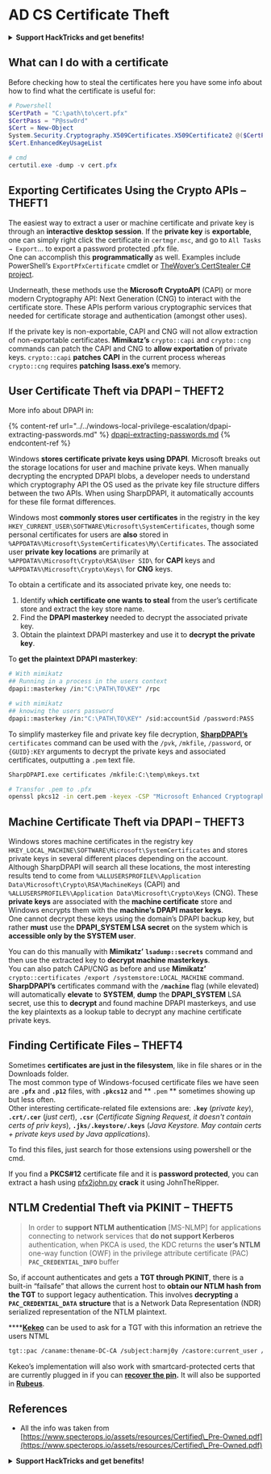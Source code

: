 # AD CS Certificate Theft

<details>

<summary><strong>Support HackTricks and get benefits!</strong></summary>

Do you work in a **cybersecurity company**? Do you want to see your **company advertised in HackTricks**? or do you want to have access the **latest version of the PEASS or download HackTricks in PDF**? Check the [**SUBSCRIPTION PLANS**](https://github.com/sponsors/carlospolop)!

Discover [**The PEASS Family**](https://opensea.io/collection/the-peass-family), our collection of exclusive [**NFTs**](https://opensea.io/collection/the-peass-family)

Get the [**official PEASS & HackTricks swag**](https://peass.creator-spring.com)

**Join the** [**💬**](https://emojipedia.org/speech-balloon/) [**Discord group**](https://discord.gg/hRep4RUj7f) or the [**telegram group**](https://t.me/peass) or **follow** me on **Twitter** [**🐦**](https://github.com/carlospolop/hacktricks/tree/7af18b62b3bdc423e11444677a6a73d4043511e9/\[https:/emojipedia.org/bird/README.md)[**@carlospolopm**](https://twitter.com/carlospolopm)**.**

**Share your hacking tricks submitting PRs to the** [**hacktricks github repo**](https://github.com/carlospolop/hacktricks)**.**

</details>

## What can I do with a certificate

Before checking how to steal the certificates here you have some info about how to find what the certificate is useful for:

```powershell
# Powershell
$CertPath = "C:\path\to\cert.pfx"
$CertPass = "P@ssw0rd"
$Cert = New-Object
System.Security.Cryptography.X509Certificates.X509Certificate2 @($CertPath, $CertPass)
$Cert.EnhancedKeyUsageList

# cmd
certutil.exe -dump -v cert.pfx
```

## Exporting Certificates Using the Crypto APIs – THEFT1

The easiest way to extract a user or machine certificate and private key is through an **interactive desktop session**. If the **private key** is **exportable**, one can simply right click the certificate in `certmgr.msc`, and go to `All Tasks → Export`… to export a password protected .pfx file. \
One can accomplish this **programmatically** as well. Examples include PowerShell’s `ExportPfxCertificate` cmdlet or [TheWover’s CertStealer C# project](https://github.com/TheWover/CertStealer).

Underneath, these methods use the **Microsoft CryptoAPI** (CAPI) or more modern Cryptography API: Next Generation (CNG) to interact with the certificate store. These APIs perform various cryptographic services that needed for certificate storage and authentication (amongst other uses).

If the private key is non-exportable, CAPI and CNG will not allow extraction of non-exportable certificates. **Mimikatz’s** `crypto::capi` and `crypto::cng` commands can patch the CAPI and CNG to **allow exportation** of private keys. `crypto::capi` **patches** **CAPI** in the current process whereas `crypto::cng` requires **patching** **lsass.exe’s** memory.

## User Certificate Theft via DPAPI – THEFT2

More info about DPAPI in:

{% content-ref url="../../windows-local-privilege-escalation/dpapi-extracting-passwords.md" %}
[dpapi-extracting-passwords.md](../../windows-local-privilege-escalation/dpapi-extracting-passwords.md)
{% endcontent-ref %}

Windows **stores certificate private keys using DPAPI**. Microsoft breaks out the storage locations for user and machine private keys. When manually decrypting the encrypted DPAPI blobs, a developer needs to understand which cryptography API the OS used as the private key file structure differs between the two APIs. When using SharpDPAPI, it automatically accounts for these file format differences.&#x20;

Windows most **commonly stores user certificates** in the registry in the key `HKEY_CURRENT_USER\SOFTWARE\Microsoft\SystemCertificates`, though some personal certificates for users are **also** stored in `%APPDATA%\Microsoft\SystemCertificates\My\Certificates`. The associated user **private key locations** are primarily at `%APPDATA%\Microsoft\Crypto\RSA\User SID\` for **CAPI** keys and `%APPDATA%\Microsoft\Crypto\Keys\` for **CNG** keys.

To obtain a certificate and its associated private key, one needs to:

1. Identify w**hich certificate one wants to steal** from the user’s certificate store and extract the key store name.
2. Find the **DPAPI masterkey** needed to decrypt the associated private key.
3. Obtain the plaintext DPAPI masterkey and use it to **decrypt the private key**.

To **get the plaintext DPAPI masterkey**:

```bash
# With mimikatz
## Running in a process in the users context
dpapi::masterkey /in:"C:\PATH\TO\KEY" /rpc

# with mimikatz
## knowing the users password
dpapi::masterkey /in:"C:\PATH\TO\KEY" /sid:accountSid /password:PASS
```

To simplify masterkey file and private key file decryption, [**SharpDPAPI’s**](https://github.com/GhostPack/SharpDPAPI) `certificates` command can be used with the `/pvk`, `/mkfile`, `/password`, or `{GUID}:KEY` arguments to decrypt the private keys and associated certificates, outputting a `.pem` text file.

```bash
SharpDPAPI.exe certificates /mkfile:C:\temp\mkeys.txt

# Transfor .pem to .pfx
openssl pkcs12 -in cert.pem -keyex -CSP "Microsoft Enhanced Cryptographic Provider v1.0" -export -out cert.pfx
```

## Machine Certificate Theft via DPAPI – THEFT3

Windows stores machine certificates in the registry key `HKEY_LOCAL_MACHINE\SOFTWARE\Microsoft\SystemCertificates` and stores private keys in several different places depending on the account.\
Although SharpDPAPI will search all these locations, the most interesting results tend to come from `%ALLUSERSPROFILE%\Application Data\Microsoft\Crypto\RSA\MachineKeys` (CAPI) and `%ALLUSERSPROFILE%\Application Data\Microsoft\Crypto\Keys` (CNG). These **private keys** are associated with the **machine certificate** store and Windows encrypts them with the **machine’s DPAPI master keys**.\
One cannot decrypt these keys using the domain’s DPAPI backup key, but rather **must** use the **DPAPI\_SYSTEM LSA secret** on the system which is **accessible only by the SYSTEM user**.&#x20;

You can do this manually with **Mimikatz’** **`lsadump::secrets`** command and then use the extracted key to **decrypt machine masterkeys**. \
You can also patch CAPI/CNG as before and use **Mimikatz’** `crypto::certificates /export /systemstore:LOCAL_MACHINE` command. \
**SharpDPAPI’s** certificates command with the **`/machine`** flag (while elevated) will automatically **elevate** to **SYSTEM**, **dump** the **DPAPI\_SYSTEM** LSA secret, use this to **decrypt** and found machine DPAPI masterkeys, and use the key plaintexts as a lookup table to decrypt any machine certificate private keys.

## Finding Certificate Files – THEFT4

Sometimes **certificates are just in the filesystem**, like in file shares or in the Downloads folder.\
The most common type of Windows-focused certificate files we have seen are **`.pfx`** and **`.p12`** files, with **`.pkcs12`** and ** `.pem` ** sometimes showing up but less often.\
Other interesting certificate-related file extensions are: **`.key`** (_private key_), **`.crt/.cer`** (_just cert_), **`.csr`** (_Certificate Signing Request, it doesn't contain certs of priv keys_), **`.jks/.keystore/.keys`** (_Java Keystore. May contain certs + private keys used by Java applications_).

To find this files, just search for those extensions using powershell or the cmd.

If you find a **PKCS#12** certificate file and it is **password protected**, you can extract a hash using [pfx2john.py](https://fossies.org/dox/john-1.9.0-jumbo-1/pfx2john\_8py\_source.html) **crack** it using JohnTheRipper.

## NTLM Credential Theft via PKINIT – THEFT5

> In order to **support NTLM authentication** \[MS-NLMP] for applications connecting to network services that **do not support Kerberos** authentication, when PKCA is used, the KDC returns the **user’s NTLM** one-way function (OWF) in the privilege attribute certificate (PAC) **`PAC_CREDENTIAL_INFO`** buffer

So, if account authenticates and gets a **TGT through PKINIT**, there is a built-in “failsafe” that allows the current host to **obtain our NTLM hash from the TGT** to support legacy authentication. This involves **decrypting** a **`PAC_CREDENTIAL_DATA`** **structure** that is a Network Data Representation (NDR) serialized representation of the NTLM plaintext.

****[**Kekeo**](https://github.com/gentilkiwi/kekeo) can be used to ask for a TGT with this information an retrieve the users NTML

```bash
tgt::pac /caname:thename-DC-CA /subject:harmj0y /castore:current_user /domain:domain.local
```

Kekeo’s implementation will also work with smartcard-protected certs that are currently plugged in if you can [**recover the pin**](https://github.com/CCob/PinSwipe)**.** It will also be supported in [**Rubeus**](https://github.com/GhostPack/Rubeus).

## References

* All the info was taken from [https://www.specterops.io/assets/resources/Certified\_Pre-Owned.pdf](https://www.specterops.io/assets/resources/Certified\_Pre-Owned.pdf)

<details>

<summary><strong>Support HackTricks and get benefits!</strong></summary>

Do you work in a **cybersecurity company**? Do you want to see your **company advertised in HackTricks**? or do you want to have access the **latest version of the PEASS or download HackTricks in PDF**? Check the [**SUBSCRIPTION PLANS**](https://github.com/sponsors/carlospolop)!

Discover [**The PEASS Family**](https://opensea.io/collection/the-peass-family), our collection of exclusive [**NFTs**](https://opensea.io/collection/the-peass-family)

Get the [**official PEASS & HackTricks swag**](https://peass.creator-spring.com)

**Join the** [**💬**](https://emojipedia.org/speech-balloon/) [**Discord group**](https://discord.gg/hRep4RUj7f) or the [**telegram group**](https://t.me/peass) or **follow** me on **Twitter** [**🐦**](https://github.com/carlospolop/hacktricks/tree/7af18b62b3bdc423e11444677a6a73d4043511e9/\[https:/emojipedia.org/bird/README.md)[**@carlospolopm**](https://twitter.com/carlospolopm)**.**

**Share your hacking tricks submitting PRs to the** [**hacktricks github repo**](https://github.com/carlospolop/hacktricks)**.**

</details>
